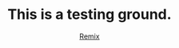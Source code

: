 <h1 align="center">This is a testing ground.</h1>
<div align="center">
  <a href="https://github.com/RIKKAEBI/codespaces/tree/remix">Remix</a>
</div>
